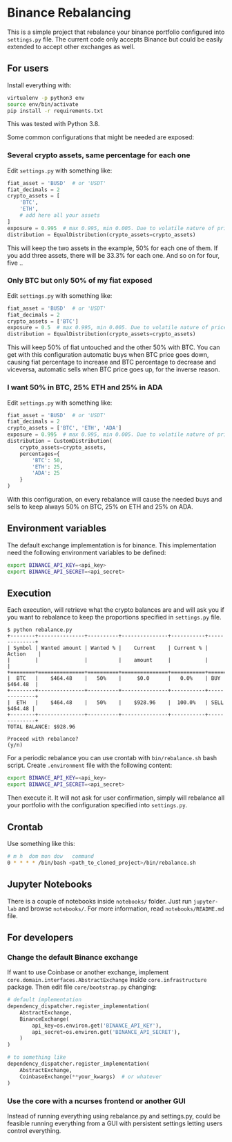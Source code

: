 # Binance Rebalancing
This is a simple project that rebalance your binance portfolio configured into `settings.py` file. The current code only accepts Binance but could be easily extended to accept other exchanges as well.

## For users

Install everything with:
```bash
virtualenv -p python3 env
source env/bin/activate
pip install -r requirements.txt
```

This was tested with Python 3.8.

Some common configurations that might be needed are exposed:

### Several crypto assets, same percentage for each one
Edit `settings.py` with something like:
```python
fiat_asset = 'BUSD'  # or 'USDT'
fiat_decimals = 2
crypto_assets = [
    'BTC',
    'ETH',
    # add here all your assets
]
exposure = 0.995  # max 0.995, min 0.005. Due to volatile nature of prices, a small margin should be left untouched.
distribution = EqualDistribution(crypto_assets=crypto_assets)
```
This will keep the two assets in the example, 50% for each one of them. If you add three assets, there will be 33.3% for each one. And so on for four, five .. 

### Only BTC but only 50% of my fiat exposed
Edit `settings.py` with something like:
```python
fiat_asset = 'BUSD'  # or 'USDT'
fiat_decimals = 2
crypto_assets = ['BTC']
exposure = 0.5  # max 0.995, min 0.005. Due to volatile nature of prices, a small margin should be left untouched.
distribution = EqualDistribution(crypto_assets=crypto_assets)
```
This will keep 50% of fiat untouched and the other 50% with BTC. You can get with this configuration automatic buys when BTC price goes down, causing fiat percentage to increase and BTC percentage to decrease and viceversa, automatic sells when BTC price goes up, for the inverse reason.

### I want 50% in BTC, 25% ETH and 25% in ADA
Edit `settings.py` with something like:
```python
fiat_asset = 'BUSD'  # or 'USDT'
fiat_decimals = 2
crypto_assets = ['BTC', 'ETH', 'ADA']
exposure = 0.995  # max 0.995, min 0.005. Due to volatile nature of prices, a small margin should be left untouched.
distribution = CustomDistribution(
    crypto_assets=crypto_assets,
    percentages={
        'BTC': 50,
        'ETH': 25,
        'ADA': 25
    }
)
```
With this configuration, on every rebalance will cause the needed buys and sells to keep always 50% on BTC, 25% on ETH and 25% on ADA.

## Environment variables
The default exchange implementation is for binance. This implementation need the following environment variables to be defined:

```bash
export BINANCE_API_KEY=<api_key>
export BINANCE_API_SECRET=<api_secret>
```

## Execution

Each execution, will retrieve what the crypto balances are and will ask you if you want to rebalance to keep the proportions specified in `settings.py` file.

```
$ python rebalance.py 
+--------+---------------+----------+---------------+-----------+--------------+
| Symbol | Wanted amount | Wanted % |    Current    | Current % |    Action    |
|        |               |          |    amount     |           |              |
+========+===============+==========+===============+===========+==============+
|  BTC   |    $464.48    |   50%    |     $0.0      |   0.0%    | BUY $464.48  |
+--------+---------------+----------+---------------+-----------+--------------+
|  ETH   |    $464.48    |   50%    |    $928.96    |  100.0%   | SELL $464.48 |
+--------+---------------+----------+---------------+-----------+--------------+
TOTAL BALANCE: $928.96

Proceed with rebalance?
(y/n) 
```

For a periodic rebalance you can use crontab with `bin/rebalance.sh` bash script. Create `.environment` file with the following content:

```bash
export BINANCE_API_KEY=<api_key>
export BINANCE_API_SECRET=<api_secret>
```

Then execute it. It will not ask for user confirmation, simply will rebalance all your portfolio with the configuration specified into `settings.py`.

## Crontab

Use something like this:

```bash
# m h  dom mon dow   command
0 * * * * /bin/bash <path_to_cloned_project>/bin/rebalance.sh
```

## Jupyter Notebooks
There is a couple of notebooks inside `notebooks/` folder. Just run `jupyter-lab` and browse `notebooks/`. For more information, read `notebooks/README.md` file. 

## For developers

### Change the default Binance exchange
If want to use Coinbase or another exchange, implement `core.domain.interfaces.AbstractExchange` inside `core.infrastructure` package. Then edit file `core/bootstrap.py` changing:
```python
# default implementation
dependency_dispatcher.register_implementation(
    AbstractExchange,
    BinanceExchange(
        api_key=os.environ.get('BINANCE_API_KEY'),
        api_secret=os.environ.get('BINANCE_API_SECRET'),
    )
)

# to something like
dependency_dispatcher.register_implementation(
    AbstractExchange,
    CoinbaseExchange(**your_kwargs)  # or whatever
)
```

### Use the core with a ncurses frontend or another GUI
Instead of running everything using rebalance.py and settings.py, could be feasible running everything from a GUI with persistent settings letting users control everything.
